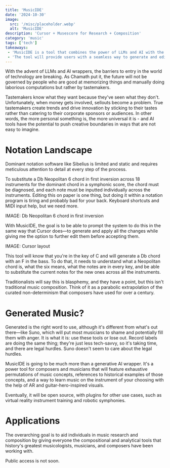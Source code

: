 ```yaml
---
title: 'MusicIDE'
date: '2024-10-30'
image:
  src: '/misc/placeholder.webp'
  alt: 'MusicIDE'
description: 'Cursor + Musescore for Research + Composition'
category: 'music'
tags: ['tech']
takeaways:
 - 'MusicIDE is a tool that combines the power of LLMs and AI with the capabilities of Musescore and more to create a comprehensive music research and composition tool.'
 - 'The tool will provide users with a seamless way to generate and edit music and access a wide range of resources and historical examples. The release data for public access is not soon.'
---
```


With the advent of LLMs and AI wrappers, the barriers to entry in the world of technology are breaking. As Chamath put it, the future will not be governed by people who are good at memorizing things and manually doing laborious computations but rather by tastemakers. 

Tastemakers know what they want because they've seen what they don't. Unfortunately, when money gets involved, sellouts become a problem. True tastemakers create trends and drive innovation by sticking to their tastes rather than catering to their corporate sponsors or audiences. In other words, the more personal something is, the more universal it is - and AI tools have the potential to push creative boundaries in ways that are not easy to imagine.

# Notation Landscape

Dominant notation software like Sibelius is limited and static and requires meticulous attention to detail at every step of the process. 

To substitute a Db Neopolitan 6 chord in first inversion across 18 instruments for the dominant chord in a symphonic score, the chord must be diagnosed, and each note must be inputted individually across the instruments. Editing this on paper is one thing, but doing it within a notation program is tiring and probably bad for your back. Keyboard shortcuts and MIDI input help, but we need more.

IMAGE: Db Neopolitan 6 chord in first inversion

With MusicIDE, the goal is to be able to prompt the system to do this in the same way that Cursor does—to generate and apply all the changes while giving me the option to further edit them before accepting them. 

IMAGE: Cursor layout

This tool will know that you're in the key of C and will generate a Db chord with an F in the bass. To do that, it needs to understand what a Neopolitan chord is, what the six means, what the notes are in every key, and be able to substitute the current notes for the new ones across all the instruments. 

Traditionalists will say this is blasphemy, and they have a point, but this isn't traditional music composition. Think of it as a parabolic extrapolation of the curated non-determinism that composers have used for over a century.

# Generated Music?

Generated is the right word to use, although it's different from what's out there—like Suno, which will put most musicians to shame and potentially fill them with anger. It is what it is: use these tools or lose out. Record labels are doing the same thing; they're just less tech-savvy, so it's taking time, and there are legal hurdles. Suno doesn't seem to care about the legal hurdles. 

MusicIDE is going to be much more than a generative AI wrapper. It's a power tool for composers and musicians that will feature exhaustive permutations of music concepts, references to historical examples of those concepts, and a way to learn music on the instrument of your choosing with the help of AR and guitar-hero-inspired visuals. 

Eventually, it will be open source, with plugins for other use cases, such as virtual reality instrument training and robotic symphonies.

# Applications

The overarching goal is to aid individuals in music research and composition by giving everyone the compositional and analytical tools that history's greatest musicologists, musicians, and composers have been working with.

Public access is not soon.